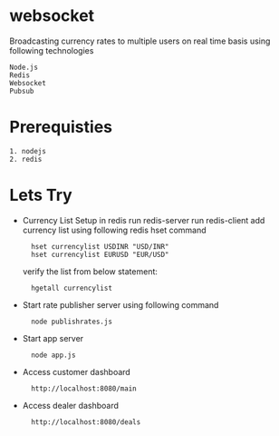 # websocket
Broadcasting currency rates to multiple users on real time basis using following technologies

    Node.js
    Redis
    Websocket
    Pubsub
  

# Prerequisties 
	1. nodejs
	2. redis
	
# Lets Try
* Currency List Setup in redis
		run redis-server
		run redis-client
		add currency list using following redis hset command
    
		hset currencylist USDINR "USD/INR"
		hset currencylist EURUSD "EUR/USD"
	 verify the list from below statement:
    
		hgetall currencylist

* Start rate publisher server using following command
	
		node publishrates.js

* Start app server
		
		node app.js
		
* Access customer dashboard

		http://localhost:8080/main
	
* Access dealer dashboard

		http://localhost:8080/deals

